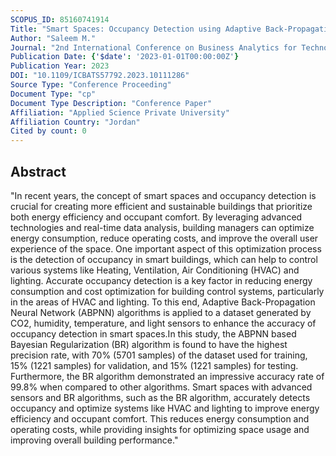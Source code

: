 ```yaml
---
SCOPUS_ID: 85160741914
Title: "Smart Spaces: Occupancy Detection using Adaptive Back-Propagation Neural Network"
Author: "Saleem M."
Journal: "2nd International Conference on Business Analytics for Technology and Security, ICBATS 2023"
Publication Date: {'$date': '2023-01-01T00:00:00Z'}
Publication Year: 2023
DOI: "10.1109/ICBATS57792.2023.10111286"
Source Type: "Conference Proceeding"
Document Type: "cp"
Document Type Description: "Conference Paper"
Affiliation: "Applied Science Private University"
Affiliation Country: "Jordan"
Cited by count: 0
---
```


## Abstract
"In recent years, the concept of smart spaces and occupancy detection is crucial for creating more efficient and sustainable buildings that prioritize both energy efficiency and occupant comfort. By leveraging advanced technologies and real-time data analysis, building managers can optimize energy consumption, reduce operating costs, and improve the overall user experience of the space. One important aspect of this optimization process is the detection of occupancy in smart buildings, which can help to control various systems like Heating, Ventilation, Air Conditioning (HVAC) and lighting. Accurate occupancy detection is a key factor in reducing energy consumption and cost optimization for building control systems, particularly in the areas of HVAC and lighting. To this end, Adaptive Back-Propagation Neural Network (ABPNN) algorithms is applied to a dataset generated by CO2, humidity, temperature, and light sensors to enhance the accuracy of occupancy detection in smart spaces.In this study, the ABPNN based Bayesian Regularization (BR) algorithm is found to have the highest precision rate, with 70% (5701 samples) of the dataset used for training, 15% (1221 samples) for validation, and 15% (1221 samples) for testing. Furthermore, the BR algorithm demonstrated an impressive accuracy rate of 99.8% when compared to other algorithms. Smart spaces with advanced sensors and BR algorithms, such as the BR algorithm, accurately detects occupancy and optimize systems like HVAC and lighting to improve energy efficiency and occupant comfort. This reduces energy consumption and operating costs, while providing insights for optimizing space usage and improving overall building performance."
